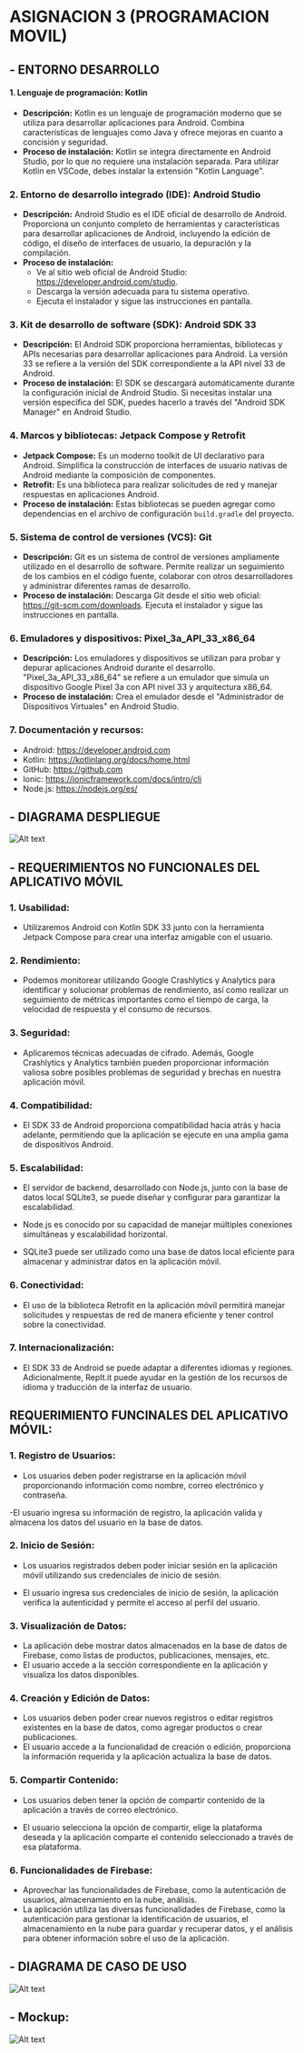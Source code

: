 # ASIGNACION 3 (PROGRAMACION MOVIL)

## - ENTORNO DESARROLLO 



#### 1. Lenguaje de programación: Kotlin

- **Descripción:** Kotlin es un lenguaje de programación moderno que se utiliza para desarrollar aplicaciones para Android. Combina características de lenguajes como Java y ofrece mejoras en cuanto a concisión y seguridad.
- **Proceso de instalación:** Kotlin se integra directamente en Android Studio, por lo que no requiere una instalación separada. Para utilizar Kotlin en VSCode, debes instalar la extensión "Kotlin Language".

### 2. Entorno de desarrollo integrado (IDE): Android Studio

- **Descripción:** Android Studio es el IDE oficial de desarrollo de Android. Proporciona un conjunto completo de herramientas y características para desarrollar aplicaciones de Android, incluyendo la edición de código, el diseño de interfaces de usuario, la depuración y la compilación.
- **Proceso de instalación:** 
  - Ve al sitio web oficial de Android Studio: https://developer.android.com/studio.
  - Descarga la versión adecuada para tu sistema operativo.
  - Ejecuta el instalador y sigue las instrucciones en pantalla.

### 3. Kit de desarrollo de software (SDK): Android SDK 33

- **Descripción:** El Android SDK proporciona herramientas, bibliotecas y APIs necesarias para desarrollar aplicaciones para Android. La versión 33 se refiere a la versión del SDK correspondiente a la API nivel 33 de Android.
- **Proceso de instalación:** El SDK se descargará automáticamente durante la configuración inicial de Android Studio. Si necesitas instalar una versión específica del SDK, puedes hacerlo a través del "Android SDK Manager" en Android Studio.

### 4. Marcos y bibliotecas: Jetpack Compose y Retrofit

- **Jetpack Compose:** Es un moderno toolkit de UI declarativo para Android. Simplifica la construcción de interfaces de usuario nativas de Android mediante la composición de componentes.
- **Retrofit:** Es una biblioteca para realizar solicitudes de red y manejar respuestas en aplicaciones Android.
- **Proceso de instalación:** Estas bibliotecas se pueden agregar como dependencias en el archivo de configuración `build.gradle` del proyecto.

### 5. Sistema de control de versiones (VCS): Git

- **Descripción:** Git es un sistema de control de versiones ampliamente utilizado en el desarrollo de software. Permite realizar un seguimiento de los cambios en el código fuente, colaborar con otros desarrolladores y administrar diferentes ramas de desarrollo.
- **Proceso de instalación:** Descarga Git desde el sitio web oficial: https://git-scm.com/downloads. Ejecuta el instalador y sigue las instrucciones en pantalla.

### 6. Emuladores y dispositivos: Pixel_3a_API_33_x86_64

- **Descripción:** Los emuladores y dispositivos se utilizan para probar y depurar aplicaciones Android durante el desarrollo. "Pixel_3a_API_33_x86_64" se refiere a un emulador que simula un dispositivo Google Pixel 3a con API nivel 33 y arquitectura x86_64.
- **Proceso de instalación:** Crea el emulador desde el "Administrador de Dispositivos Virtuales" en Android Studio.

### 7. Documentación y recursos:

- Android: https://developer.android.com
- Kotlin: https://kotlinlang.org/docs/home.html
- GitHub: https://github.com
- Ionic: https://ionicframework.com/docs/intro/cli
- Node.js: https://nodejs.org/es/


## - DIAGRAMA DESPLIEGUE 

![Alt text](<Imagen de WhatsApp 2023-07-06 a las 05.31.53.jpg>)

## - REQUERIMIENTOS NO FUNCIONALES DEL APLICATIVO MÓVIL


### 1. Usabilidad:
<!---- La aplicación móvil debe ser intuitiva y fácil de usar, con una interfaz de usuario clara y navegación fluida.
 -->
 - Utilizaremos Android con Kotlin SDK 33 junto con la herramienta Jetpack Compose para crear una interfaz amigable con el usuario.


### 2. Rendimiento:
  <!---- El aplicativo debe ser eficiente y responder rápidamente a las interacciones del usuario, evitando retrasos o bloqueos innecesarios.
 -->
  - Podemos monitorear utilizando Google Crashlytics y Analytics para identificar y solucionar problemas de rendimiento, así como realizar un seguimiento de métricas importantes como el tiempo de carga, la velocidad de respuesta y el consumo de recursos.


### 3. Seguridad:

  <!----  Garantizar la seguridad de los datos de los usuarios, utilizando técnicas adecuadas de cifrado y protección de información confidencial.
    -->
- Aplicaremos técnicas adecuadas de cifrado. Además, Google Crashlytics y Analytics también pueden proporcionar información valiosa sobre posibles problemas de seguridad y brechas en nuestra aplicación móvil.


### 4. Compatibilidad:

  <!----  - La aplicación móvil debe ser compatible con diferentes versiones de sistemas operativos móviles, como Android y iOS, según los requisitos del proyecto.  -->

   - El SDK 33 de Android proporciona compatibilidad hacia atrás y hacia adelante, permitiendo que la aplicación se ejecute en una amplia gama de dispositivos Android.


### 5. Escalabilidad:
 <!----  - La arquitectura y diseño de la aplicación móvil deben permitir su escalabilidad para manejar un aumento en el número de usuarios y el volumen de datos. -->

- El servidor de backend, desarrollado con Node.js, junto con la base de datos local SQLite3, se puede diseñar y configurar para garantizar la escalabilidad.

- Node.js es conocido por su capacidad de manejar múltiples conexiones simultáneas y escalabilidad horizontal.
- SQLite3 puede ser utilizado como una base de datos local eficiente para almacenar y administrar datos en la aplicación móvil.


### 6. Conectividad:

   <!---- El aplicativo móvil debe funcionar tanto en conexiones de red estables como en conexiones de red limitadas o intermitentes, proporcionando una experiencia óptima en ambas situaciones. -->

- El uso de la biblioteca Retrofit en la aplicación móvil permitirá manejar solicitudes y respuestas de red de manera eficiente y tener control sobre la conectividad.

### 7. Internacionalización:

- El SDK 33 de Android se puede adaptar a diferentes idiomas y regiones. Adicionalmente,
RepIt.it puede ayudar en la gestión de los recursos de idioma y traducción de la interfaz de usuario.


## REQUERIMIENTO FUNCINALES DEL APLICATIVO MÓVIL:

### 1. Registro de Usuarios:
   - Los usuarios deben poder registrarse en la aplicación móvil proporcionando información como nombre, correo electrónico y contraseña.

 -El usuario ingresa su información de registro, la aplicación valida y almacena los datos del usuario en la base de datos.

### 2. Inicio de Sesión:
   - Los usuarios registrados deben poder iniciar sesión en la aplicación móvil utilizando sus credenciales de inicio de sesión.

- El usuario ingresa sus credenciales de inicio de sesión, la aplicación verifica la autenticidad y permite el acceso al perfil del usuario.

### 3. Visualización de Datos:
   - La aplicación debe mostrar datos almacenados en la base de datos de Firebase, como listas de productos, publicaciones, mensajes, etc.
- El usuario accede a la sección correspondiente en la aplicación y visualiza los datos disponibles.
### 4. Creación y Edición de Datos:
   - Los usuarios deben poder crear nuevos registros o editar registros existentes en la base de datos, como agregar productos o crear publicaciones.
- El usuario accede a la funcionalidad de creación o edición, proporciona la información requerida y la aplicación actualiza la base de datos. 

### 5. Compartir Contenido:
   - Los usuarios deben tener la opción de compartir contenido de la aplicación a través de  correo electrónico.

- El usuario selecciona la opción de compartir, elige la plataforma deseada y la aplicación comparte el contenido seleccionado a través de esa plataforma.

### 6. Funcionalidades de Firebase:

   - Aprovechar las funcionalidades de Firebase, como la autenticación de usuarios, almacenamiento en la nube, análisis.
- La aplicación utiliza las diversas funcionalidades de Firebase, como la autenticación para gestionar la identificación de usuarios, el almacenamiento en la nube para guardar y recuperar datos, y el análisis para obtener información sobre el uso de la aplicación.

## - DIAGRAMA DE CASO DE USO 

![Alt text](VT0nJWD138NXtgTmIOfS0GK58j62e3SpPddIn8uyNYH0d8eZS35sLr0iHRgHlj-lc5rFYHoFZPe-9wTpO7X9hWWj2JSYAUd13tsKWBFqwQb1DBlOq9IlJWr54g_E7yGBytPxoHTtEg1dE5Vzk--RLN5hA5ZyNZk-lspDZvYk6jwbp3PdrvB_D_QXl_x6DnLd.png)

## - Mockup:

![Alt text](Mockup.png)